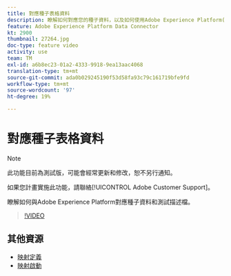 ```yaml
---
title: 對應種子表格資料
description: 瞭解如何對應您的種子資料，以及如何使用Adobe Experience Platform(AEP)測試描述檔
feature: Adobe Experience Platform Data Connector
kt: 2900
thumbnail: 27264.jpg
doc-type: feature video
activity: use
team: TM
exl-id: a6b8ec23-01a2-4333-9918-9ea13aac4068
translation-type: tm+mt
source-git-commit: ada0b029245190f53d58fa93c79c161719bfe9fd
workflow-type: tm+mt
source-wordcount: '97'
ht-degree: 19%

---
```


# 對應種子表格資料

>[!NOTE]
>
>此功能目前為測試版，可能會經常更新和修改，恕不另行通知。
>
>如果您計畫實施此功能，請聯絡[!UICONTROL Adobe Customer Support]。

瞭解如何與Adobe Experience Platform對應種子資料和測試描述檔。

>[!VIDEO](https://video.tv.adobe.com/v/27264?quality=12)

## 其他資源

* [映射定義](https://docs.adobe.com/content/help/en/campaign-standard/using/administrating/mapping-campaign-and-aep-data/aep-mapping-definition.html)
* [映射啟動](https://docs.adobe.com/content/help/en/campaign-standard/using/administrating/mapping-campaign-and-aep-data/aep-mapping-activation.html)
